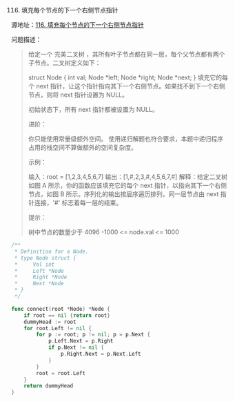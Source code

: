 116. 填充每个节点的下一个右侧节点指针

源地址：[116. 填充每个节点的下一个右侧节点指针](https://leetcode-cn.com/problems/populating-next-right-pointers-in-each-node/)

问题描述：

>给定一个 完美二叉树 ，其所有叶子节点都在同一层，每个父节点都有两个子节点。二叉树定义如下：
>
>struct Node {
>  int val;
>  Node *left;
>  Node *right;
>  Node *next;
>}
>填充它的每个 next 指针，让这个指针指向其下一个右侧节点。如果找不到下一个右侧节点，则将 next 指针设置为 NULL。
>
>初始状态下，所有 next 指针都被设置为 NULL。
>
> 
>
>进阶：
>
>你只能使用常量级额外空间。
>使用递归解题也符合要求，本题中递归程序占用的栈空间不算做额外的空间复杂度。
>
>
>示例：
>
>
>
>输入：root = [1,2,3,4,5,6,7]
>输出：[1,#,2,3,#,4,5,6,7,#]
>解释：给定二叉树如图 A 所示，你的函数应该填充它的每个 next 指针，以指向其下一个右侧节点，如图 B 所示。序列化的输出按层序遍历排列，同一层节点由 next 指针连接，'#' 标志着每一层的结束。
>
>
>提示：
>
>树中节点的数量少于 4096
>-1000 <= node.val <= 1000

``` go
/**
 * Definition for a Node.
 * type Node struct {
 *     Val int
 *     Left *Node
 *     Right *Node
 *     Next *Node
 * }
 */

func connect(root *Node) *Node {
	if root == nil {return root}
    dummyHead := root
    for root.Left != nil {
        for p := root; p != nil; p = p.Next {
            p.Left.Next = p.Right
            if p.Next != nil {
                p.Right.Next = p.Next.Left
            }
        }
        root = root.Left
    }
    return dummyHead
}
```



